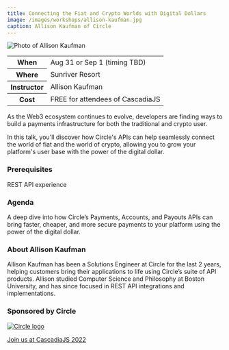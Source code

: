 ```yaml
---
title: Connecting the Fiat and Crypto Worlds with Digital Dollars
image: /images/workshops/allison-kaufman.jpg
caption: Allison Kaufman of Circle
---
```

<div class="person"><div class="person-photo"><img src="/images/workshops/allison-kaufman.jpg" alt="Photo of Allison Kaufman"/></div></div>

<table>
    <tr><th>When</th><td>Aug 31 or Sep 1 (timing TBD)</td></tr>
    <tr><th>Where</th><td>Sunriver Resort</td></tr>
    <tr><th>Instructor</th><td>Allison Kaufman</td></tr>
    <tr><th>Cost</th><td>FREE for attendees of CascadiaJS</td></tr>
</table>

As the Web3 ecosystem continues to evolve, developers are finding ways to build a payments infrastructure for both the traditional and crypto user.

In this talk, you'll discover how Circle's APIs can help seamlessly connect the world of fiat and the world of crypto, allowing you to grow your platform's user base with the power of the digital dollar.

### Prerequisites

REST API experience

### Agenda

A deep dive into how Circle’s Payments, Accounts, and Payouts APIs can bring faster, cheaper, and more secure payments to your platform using the power of the digital dollar.

### About Allison Kaufman

Allison Kaufman has been a Solutions Engineer at Circle for the last 2 years, helping customers bring their applications to life using Circle’s suite of API products. Allison studied Computer Science and Philosophy at Boston University, and has since focused in REST API integrations and implementations.

### Sponsored by Circle

[![Circle logo](/images/sponsors/circle.png)](/sponsors/circle)

<div class="cta"><a href="/tickets">Join us at CascadiaJS 2022</a></div>
